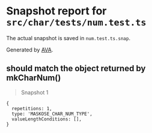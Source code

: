 # Snapshot report for `src/char/tests/num.test.ts`

The actual snapshot is saved in `num.test.ts.snap`.

Generated by [AVA](https://ava.li).

## should match the object returned by mkCharNum()

> Snapshot 1

    {
      repetitions: 1,
      type: 'MASKOSE_CHAR_NUM_TYPE',
      valueLengthConditions: [],
    }
